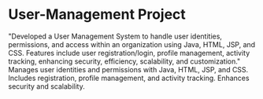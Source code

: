 # User-Management Project
 
"Developed a User Management System to handle user identities, permissions, and access within an organization using Java, HTML, JSP, and CSS.
Features include user registration/login, profile management, activity tracking, enhancing security, efficiency, scalability, and customization."
Manages user identities and permissions with Java, HTML, JSP, and CSS. Includes registration, profile management, and activity tracking.
Enhances security and scalability.
